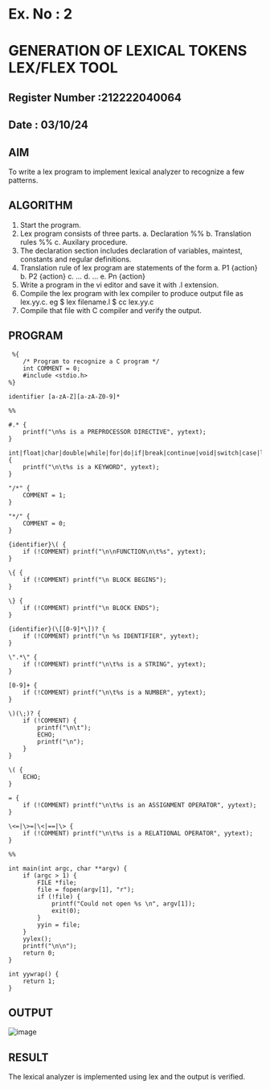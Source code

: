 # Ex. No : 2	
# GENERATION OF LEXICAL TOKENS LEX/FLEX TOOL
## Register Number :212222040064
## Date : 03/10/24

## AIM   
To write a lex program to implement lexical analyzer to recognize a few patterns.

## ALGORITHM
1.	Start the program.
2.	Lex program consists of three parts.
    a.	Declaration %%
    b.	Translation rules %%
    c.	Auxilary procedure.
3.	The declaration section includes declaration of variables, maintest, constants and regular definitions.
4.	Translation rule of lex program are statements of the form
    a.	P1 {action}
    b.	P2 {action}
    c.	…
    d.	…
    e.	Pn {action}
5.	Write a program in the vi editor and save it with .l extension.
6.	Compile the lex program with lex compiler to produce output file as lex.yy.c. eg $ lex filename.l $ cc lex.yy.c
7.	Compile that file with C compiler and verify the output.

## PROGRAM
```
 %{
    /* Program to recognize a C program */
    int COMMENT = 0;
    #include <stdio.h>
%}

identifier [a-zA-Z][a-zA-Z0-9]*

%%

#.* {
    printf("\n%s is a PREPROCESSOR DIRECTIVE", yytext);
}

int|float|char|double|while|for|do|if|break|continue|void|switch|case|long|struct|const|typedef|return|else|goto {
    printf("\n\t%s is a KEYWORD", yytext);
}

"/*" {
    COMMENT = 1;
}

"*/" {
    COMMENT = 0;
}

{identifier}\( {
    if (!COMMENT) printf("\n\nFUNCTION\n\t%s", yytext);
}

\{ {
    if (!COMMENT) printf("\n BLOCK BEGINS");
}

\} {
    if (!COMMENT) printf("\n BLOCK ENDS");
}

{identifier}(\[[0-9]*\])? {
    if (!COMMENT) printf("\n %s IDENTIFIER", yytext);
}

\".*\" {
    if (!COMMENT) printf("\n\t%s is a STRING", yytext);
}

[0-9]+ {
    if (!COMMENT) printf("\n\t%s is a NUMBER", yytext);
}

\)(\;)? {
    if (!COMMENT) {
        printf("\n\t");
        ECHO;
        printf("\n");
    }
}

\( {
    ECHO;
}

= {
    if (!COMMENT) printf("\n\t%s is an ASSIGNMENT OPERATOR", yytext);
}

\<=|\>=|\<|==|\> {
    if (!COMMENT) printf("\n\t%s is a RELATIONAL OPERATOR", yytext);
}

%%

int main(int argc, char **argv) {
    if (argc > 1) {
        FILE *file;
        file = fopen(argv[1], "r");
        if (!file) {
            printf("Could not open %s \n", argv[1]);
            exit(0);
        }
        yyin = file;
    }
    yylex();
    printf("\n\n");
    return 0;
}

int yywrap() {
    return 1;
}
```

## OUTPUT 
![image](https://github.com/user-attachments/assets/570d902e-dfbb-43d9-b3a9-4929dfa39cb0)


## RESULT
The lexical analyzer is implemented using lex and the output is verified.
